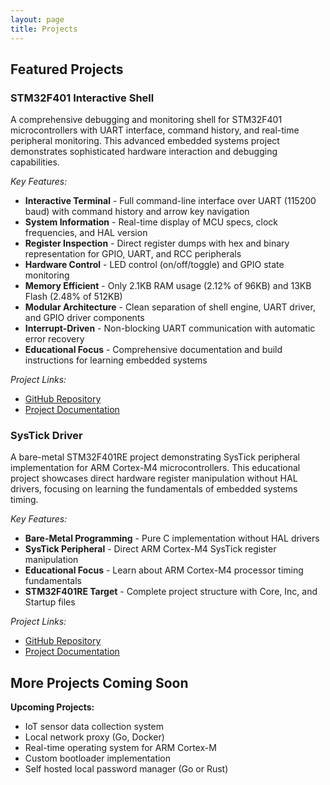 ```yaml
---
layout: page
title: Projects
---
```


## Featured Projects

### STM32F401 Interactive Shell

A comprehensive debugging and monitoring shell for STM32F401 microcontrollers with UART interface, command history, and real-time peripheral monitoring. This advanced embedded systems project demonstrates sophisticated hardware interaction and debugging capabilities.

*Key Features:*
- **Interactive Terminal** - Full command-line interface over UART (115200 baud) with command history and arrow key navigation
- **System Information** - Real-time display of MCU specs, clock frequencies, and HAL version
- **Register Inspection** - Direct register dumps with hex and binary representation for GPIO, UART, and RCC peripherals
- **Hardware Control** - LED control (on/off/toggle) and GPIO state monitoring
- **Memory Efficient** - Only 2.1KB RAM usage (2.12% of 96KB) and 13KB Flash (2.48% of 512KB)
- **Modular Architecture** - Clean separation of shell engine, UART driver, and GPIO driver components
- **Interrupt-Driven** - Non-blocking UART communication with automatic error recovery
- **Educational Focus** - Comprehensive documentation and build instructions for learning embedded systems

*Project Links:*
- [GitHub Repository](https://github.com/kostantinoss/STM32F401-Interactive-Shell)
- [Project Documentation](https://github.com/kostantinoss/STM32F401-Interactive-Shell#readme)

### SysTick Driver

A bare-metal STM32F401RE project demonstrating SysTick peripheral implementation for ARM Cortex-M4 microcontrollers. This educational project showcases direct hardware register manipulation without HAL drivers, focusing on learning the fundamentals of embedded systems timing.

*Key Features:*
- **Bare-Metal Programming** - Pure C implementation without HAL drivers
- **SysTick Peripheral** - Direct ARM Cortex-M4 SysTick register manipulation
- **Educational Focus** - Learn about ARM Cortex-M4 processor timing fundamentals
- **STM32F401RE Target** - Complete project structure with Core, Inc, and Startup files

*Project Links:*
- [GitHub Repository](https://github.com/kostantinoss/SysTick_driver)
- [Project Documentation](https://github.com/kostantinoss/SysTick_driver#readme)

## More Projects Coming Soon

**Upcoming Projects:**
- IoT sensor data collection system
- Local network proxy (Go, Docker)
- Real-time operating system for ARM Cortex-M
- Custom bootloader implementation
- Self hosted local password manager (Go or Rust)
